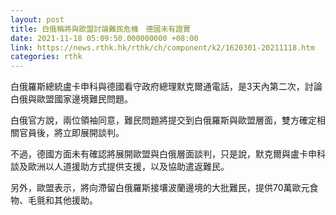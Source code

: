 ```yaml
---
layout: post
title: 白俄稱將與歐盟討論難民危機　德國未有證實
date: 2021-11-18 05:09:50.000000000 +08:00
link: https://news.rthk.hk/rthk/ch/component/k2/1620301-20211118.htm
categories: rthk
---
```


白俄羅斯總統盧卡申科與德國看守政府總理默克爾通電話，是3天內第二次，討論白俄與歐盟國家邊境難民問題。

白俄官方說，兩位領袖同意，難民問題將提交到白俄羅斯與歐盟層面，雙方確定相關官員後，將立即展開談判。

不過，德國方面未有確認將展開歐盟與白俄層面談判，只是說，默克爾與盧卡申科談及歐洲以人道援助方式提供支援，以及協助遣返難民。

另外，歐盟表示，將向滯留白俄羅斯接壤波蘭邊境的大批難民，提供70萬歐元食物、毛氈和其他援助。
